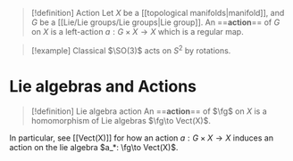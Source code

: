 > [!definition] Action
> Let $X$ be a [[topological manifolds|manifold]], and $G$ be a [[Lie/Lie groups/Lie groups|Lie group]]. An ==**action**== of $G$ on $X$ is a left-action $a:G\times X\to X$ which is a regular map.

>[!example] Classical
>$\SO(3)$ acts on $S^2$ by rotations.

# Lie algebras and Actions

>[!definition] Lie algebra action
>An ==**action**== of $\fg$ on $X$ is a homomorphism of Lie algebras $\fg\to Vect(X)$.

In particular, see [[Vect(X)]] for how an action $a:G\times X\to X$ induces an action on the lie algebra $a_*: \fg\to Vect(X)$.